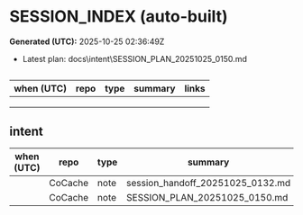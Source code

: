 # SESSION_INDEX (auto-built)
**Generated (UTC):** 2025-10-25 02:36:49Z

- Latest plan: docs\intent\SESSION_PLAN_20251025_0150.md

## 
| when (UTC) | repo | type | summary | links |
|---|---|---|---|---|
|  |  |  |  |  |
|  |  |  |  |  |
|  |  |  |  |  |

## intent
| when (UTC) | repo | type | summary | links |
|---|---|---|---|---|
|  | CoCache | note | session_handoff_20251025_0132.md | docs\intent\session_handoff_20251025_0132.md |
|  | CoCache | note | SESSION_PLAN_20251025_0150.md | docs\intent\SESSION_PLAN_20251025_0150.md |



